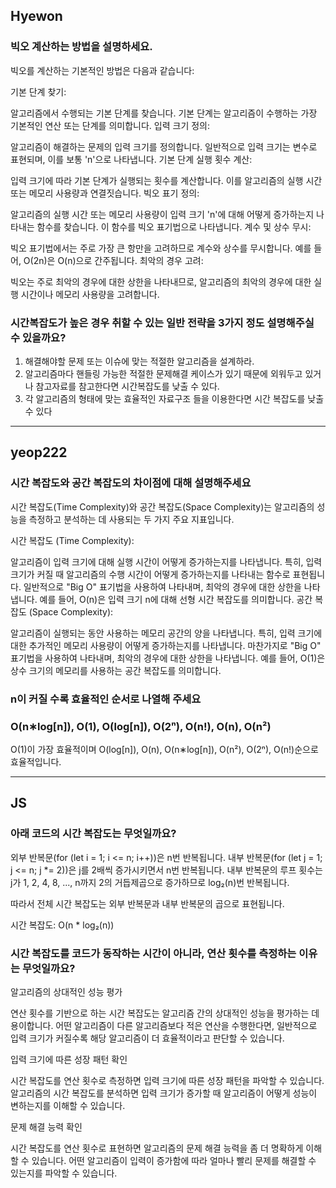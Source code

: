 ## Hyewon

### 빅오 계산하는 방법을 설명하세요.

빅오를 계산하는 기본적인 방법은 다음과 같습니다:

기본 단계 찾기:

알고리즘에서 수행되는 기본 단계를 찾습니다. 기본 단계는 알고리즘이 수행하는 가장 기본적인 연산 또는 단계를 의미합니다.
입력 크기 정의:

알고리즘이 해결하는 문제의 입력 크기를 정의합니다. 일반적으로 입력 크기는 변수로 표현되며, 이를 보통 'n'으로 나타냅니다.
기본 단계 실행 횟수 계산:

입력 크기에 따라 기본 단계가 실행되는 횟수를 계산합니다. 이를 알고리즘의 실행 시간 또는 메모리 사용량과 연결짓습니다.
빅오 표기 정의:

알고리즘의 실행 시간 또는 메모리 사용량이 입력 크기 'n'에 대해 어떻게 증가하는지 나타내는 함수를 찾습니다. 이 함수를 빅오 표기법으로 나타냅니다.
계수 및 상수 무시:

빅오 표기법에서는 주로 가장 큰 항만을 고려하므로 계수와 상수를 무시합니다. 예를 들어, O(2n)은 O(n)으로 간주됩니다.
최악의 경우 고려:

빅오는 주로 최악의 경우에 대한 상한을 나타내므로, 알고리즘의 최악의 경우에 대한 실행 시간이나 메모리 사용량을 고려합니다.


### 시간복잡도가 높은 경우 취할 수 있는 일반 전략을 3가지 정도 설명해주실 수 있을까요?

1. 해결해야할 문제 또는 이슈에 맞는 적절한 알고리즘을 설계하라.
2. 알고리즘마다 핸들링 가능한 적절한 문제해결 케이스가 있기 때문에 외워두고 있거나 참고자료를 참고한다면 시간복잡도를 낮출 수 있다.
3. 각 알고리즘의 형태에 맞는 효율적인 자료구조 들을 이용한다면 시간 복잡도를 낮출 수 있다

---

## yeop222

### 시간 복잡도와 공간 복잡도의 차이점에 대해 설명해주세요

시간 복잡도(Time Complexity)와 공간 복잡도(Space Complexity)는 알고리즘의 성능을 측정하고 분석하는 데 사용되는 두 가지 주요 지표입니다.

시간 복잡도 (Time Complexity):

알고리즘이 입력 크기에 대해 실행 시간이 어떻게 증가하는지를 나타냅니다.
특히, 입력 크기가 커질 때 알고리즘의 수행 시간이 어떻게 증가하는지를 나타내는 함수로 표현됩니다.
일반적으로 "Big O" 표기법을 사용하여 나타내며, 최악의 경우에 대한 상한을 나타냅니다. 예를 들어, O(n)은 입력 크기 n에 대해 선형 시간 복잡도를 의미합니다.
공간 복잡도 (Space Complexity):

알고리즘이 실행되는 동안 사용하는 메모리 공간의 양을 나타냅니다.
특히, 입력 크기에 대한 추가적인 메모리 사용량이 어떻게 증가하는지를 나타냅니다.
마찬가지로 "Big O" 표기법을 사용하여 나타내며, 최악의 경우에 대한 상한을 나타냅니다. 예를 들어, O(1)은 상수 크기의 메모리를 사용하는 공간 복잡도를 의미합니다.


### n이 커질 수록 효율적인 순서로 나열해 주세요

### O(n∗log[n]), O(1), O(log[n]), O(2ⁿ), O(n!), O(n), O(n²)

O(1)이 가장 효율적이며 O(log[n]), O(n), O(n∗log[n]), O(n²), O(2ⁿ), O(n!)순으로 효율적입니다.

---

## JS
### 아래 코드의 시간 복잡도는 무엇일까요?

외부 반복문(for (let i = 1; i <= n; i++))은 n번 반복됩니다.
내부 반복문(for (let j = 1; j <= n; j *= 2))은 j를 2배씩 증가시키면서 n번 반복됩니다.
내부 반복문의 루프 횟수는 j가 1, 2, 4, 8, ..., n까지 2의 거듭제곱으로 증가하므로 log₂(n)번 반복됩니다.

따라서 전체 시간 복잡도는 외부 반복문과 내부 반복문의 곱으로 표현됩니다.

시간 복잡도: O(n * log₂(n))

### 시간 복잡도를 코드가 동작하는 시간이 아니라, 연산 횟수를 측정하는 이유는 무엇일까요?

알고리즘의 상대적인 성능 평가

연산 횟수를 기반으로 하는 시간 복잡도는 알고리즘 간의 상대적인 성능을 평가하는 데 용이합니다. 어떤 알고리즘이 다른 알고리즘보다 적은 연산을 수행한다면, 일반적으로 입력 크기가 커질수록 해당 알고리즘이 더 효율적이라고 판단할 수 있습니다.

입력 크기에 따른 성장 패턴 확인

시간 복잡도를 연산 횟수로 측정하면 입력 크기에 따른 성장 패턴을 파악할 수 있습니다. 알고리즘의 시간 복잡도를 분석하면 입력 크기가 증가할 때 알고리즘이 어떻게 성능이 변하는지를 이해할 수 있습니다.

문제 해결 능력 확인

시간 복잡도를 연산 횟수로 표현하면 알고리즘의 문제 해결 능력을 좀 더 명확하게 이해할 수 있습니다. 어떤 알고리즘이 입력이 증가함에 따라 얼마나 빨리 문제를 해결할 수 있는지를 파악할 수 있습니다.
